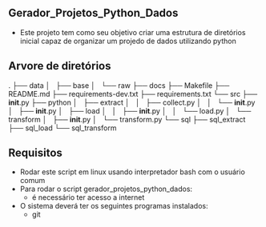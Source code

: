 ## Gerador_Projetos_Python_Dados

- Este projeto tem como seu objetivo criar uma estrutura de diretórios inicial capaz de organizar um projedo de dados utilizando python

## Arvore de diretórios

.
├── data
│   ├── base
│   └── raw
├── docs
├── Makefile
├── README.md
├── requirements-dev.txt
├── requirements.txt
└── src
    ├── __init__.py
    ├── python
    │   ├── extract
    │   │   ├── collect.py
    │   │   └── __init__.py
    │   ├── __init__.py
    │   ├── load
    │   │   ├── __init__.py
    │   │   └── load.py
    │   └── transform
    │       ├── __init__.py
    │       └── transform.py
    └── sql
        ├── sql_extract
        ├── sql_load
        └── sql_transform

## Requisitos

- Rodar este script em linux usando interpretador bash com o usuário comum
- Para rodar o script gerador_projetos_python_dados:
    - é necessário ter acesso a internet
- O sistema deverá ter os seguintes programas instalados:
    - git
